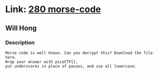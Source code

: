 # Link: [280 morse-code](https://play.picoctf.org/practice/challenge/280)

## Will Hong

### Description

```
Morse code is well known. Can you decrypt this? Download the file here.
Wrap your answer with picoCTF{},
put underscores in place of pauses, and use all lowercase.
```
